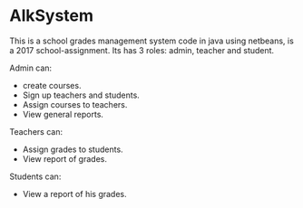# AlkSystem
This is a school grades management system code in java using netbeans, is a 2017 school-assignment.
Its has 3 roles: admin, teacher and student.

Admin can:
- create courses.
- Sign up teachers and students.
- Assign courses to teachers.
- View general reports.

Teachers can:
- Assign grades to students.
- View report of grades.

Students can:
- View a report of his grades.


